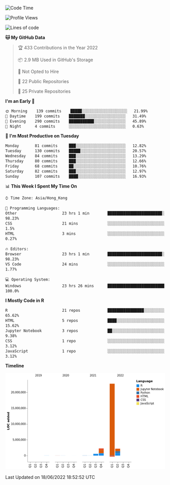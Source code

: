 

<!--**wt12318/wt12318** is a ✨ _special_ ✨ repository because its `README.md` (this file) appears on your GitHub profile.-->

<!--START_SECTION:waka-->
![Code Time](http://img.shields.io/badge/Code%20Time-0%20secs-blue)

![Profile Views](http://img.shields.io/badge/Profile%20Views-0-blue)

![Lines of code](https://img.shields.io/badge/From%20Hello%20World%20I%27ve%20Written-27%20Million%20lines%20of%20code-blue)

**🐱 My GitHub Data** 

> 🏆 433 Contributions in the Year 2022
 > 
> 📦 2.9 MB Used in GitHub's Storage 
 > 
> 🚫 Not Opted to Hire
 > 
> 📜 22 Public Repositories 
 > 
> 🔑 25 Private Repositories  
 > 
**I'm an Early 🐤** 

```text
🌞 Morning    139 commits    █████░░░░░░░░░░░░░░░░░░░░   21.99% 
🌆 Daytime    199 commits    ███████░░░░░░░░░░░░░░░░░░   31.49% 
🌃 Evening    290 commits    ███████████░░░░░░░░░░░░░░   45.89% 
🌙 Night      4 commits      ░░░░░░░░░░░░░░░░░░░░░░░░░   0.63%

```
📅 **I'm Most Productive on Tuesday** 

```text
Monday       81 commits     ███░░░░░░░░░░░░░░░░░░░░░░   12.82% 
Tuesday      130 commits    █████░░░░░░░░░░░░░░░░░░░░   20.57% 
Wednesday    84 commits     ███░░░░░░░░░░░░░░░░░░░░░░   13.29% 
Thursday     80 commits     ███░░░░░░░░░░░░░░░░░░░░░░   12.66% 
Friday       68 commits     ██░░░░░░░░░░░░░░░░░░░░░░░   10.76% 
Saturday     82 commits     ███░░░░░░░░░░░░░░░░░░░░░░   12.97% 
Sunday       107 commits    ████░░░░░░░░░░░░░░░░░░░░░   16.93%

```


📊 **This Week I Spent My Time On** 

```text
⌚︎ Time Zone: Asia/Hong_Kong

💬 Programming Languages: 
Other                    23 hrs 1 min        ████████████████████████░   98.23% 
CSS                      21 mins             ░░░░░░░░░░░░░░░░░░░░░░░░░   1.5% 
HTML                     3 mins              ░░░░░░░░░░░░░░░░░░░░░░░░░   0.27%

🔥 Editors: 
Browser                  23 hrs 1 min        ████████████████████████░   98.23% 
VS Code                  24 mins             ░░░░░░░░░░░░░░░░░░░░░░░░░   1.77%

💻 Operating System: 
Windows                  23 hrs 26 mins      █████████████████████████   100.0%

```

**I Mostly Code in R** 

```text
R                        21 repos            ████████████████░░░░░░░░░   65.62% 
HTML                     5 repos             ████░░░░░░░░░░░░░░░░░░░░░   15.62% 
Jupyter Notebook         3 repos             ██░░░░░░░░░░░░░░░░░░░░░░░   9.38% 
CSS                      1 repo              ░░░░░░░░░░░░░░░░░░░░░░░░░   3.12% 
JavaScript               1 repo              ░░░░░░░░░░░░░░░░░░░░░░░░░   3.12%

```


**Timeline**

![Chart not found](https://raw.githubusercontent.com/wt12318/wt12318/main/charts/bar_graph.png) 


 Last Updated on 18/06/2022 18:52:52 UTC
<!--END_SECTION:waka-->


